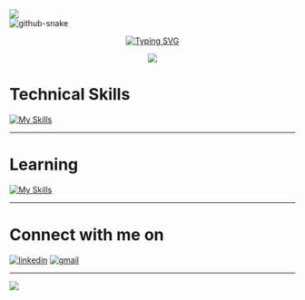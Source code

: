 <div>
  <img src="https://capsule-render.vercel.app/api?type=waving&height=180&color=000000&text=The+Ultimate+Question+of+Life%2C+the+Universe%2C+and+Everything+is+42&fontAlign=50&fontSize=27&textBg=false&fontColor=FFFFE0&reversal=true&section=header&fontAlignY=30"/>
</div>

<picture>
  <source media="(prefers-color-scheme: dark)" srcset="github-snake-dark.svg" />
  <source media="(prefers-color-scheme: light)" srcset="github-snake.svg" />
  <img alt="github-snake" src="github-snake.svg" />
</picture>

<!-- scrolling text -->
<p align="center"> 
  <a href="https://git.io/typing-svg"><img src="https://readme-typing-svg.demolab.com?  font=Fira+Code&weight=700&size=30&pause=1000&color=59F797&random=false&width=1200&lines=The+Ultimate+Question+of+Life%2C+the+Universe%2C+and+Everything+is+42" alt="Typing SVG" /></a>
</p>

<p align="center">
  <!--   The github logo gif -->
  <!--   <img src="https://user-images.githubusercontent.com/5713670/87202985-820dcb80-c2b6-11ea-9f56-7ec461c497c3.gif" /> -->
  <!-- link for the gif of the coding moneky  -->
  <img src="https://media.giphy.com/media/JqmupuTVZYaQX5s094/giphy.gif" />
</p>

<h1>Technical Skills</h1>

[![My Skills](https://skillicons.dev/icons?i=c,cpp,bash,vim,vscode,git,github,linux,stackoverflow&theme=dark)](https://skillicons.dev)




---

<h1>Learning</h1>

[![My Skills](https://skillicons.dev/icons?i=java,php,javascript,typescript,vue,laravel,docker&theme=dark)](https://skillicons.dev)

---

<h1>Connect with me on</h1>

[![linkedin](https://img.shields.io/badge/LinkedIn-0077B5?style=for-the-badge&logo=linkedin&logoColor=white)](https://www.linkedin.com/in/nazar-al-jendli-b66051173/)
[![gmail](https://img.shields.io/badge/Gmail-D14836?style=for-the-badge&logo=gmail&logoColor=white)](mailto:nazarjendli@gmail.com)


---

<!--The gif of the balck wave-->
<img src="https://raw.githubusercontent.com/mayhemantt/mayhemantt/Update/svg/Bottom.svg" />
<!--![image](https://raw.githubusercontent.com/mayhemantt/mayhemantt/Update/svg/Bottom.svg)-->



<!-- man on a computer
<p align="center">
  <img src="https://raw.githubusercontent.com/RaghavK16/RaghavK16/master/coderman.gif" /> 
</p>-->
